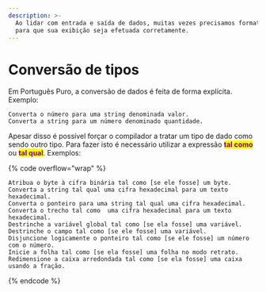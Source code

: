 ```yaml
---
description: >-
  Ao lidar com entrada e saída de dados, muitas vezes precisamos formatá-los
  para que sua exibição seja efetuada corretamente.
---
```


# Conversão de tipos

Em Português Puro, a conversão de dados é feita de forma explícita. Exemplo:

```
Converta o número para uma string denominada valor.
Converta a string para um número denominado quantidade.
```

Apesar disso é possível forçar o compilador a tratar um tipo de dado como sendo outro tipo. Para fazer isto é necessário utilizar a expressão <mark style="color:purple;">**tal como**</mark> ou <mark style="color:purple;">**tal qual**</mark>. Exemplos:

{% code overflow="wrap" %}
```
Atribua o byte à cifra binária tal como [se ele fosse] um byte.
Converta a string tal qual uma cifra hexadecimal para um texto hexadecimal.
Converta o ponteiro para uma string tal qual uma cifra hexadecimal.
Converta o trecho tal como  uma cifra hexadecimal para um texto hexadecimal.
Destrinche a variável global tal como [se ela fosse] uma variável.
Destrinche o campo tal como [se ele fosse] uma variável.
Disjuncione logicamente o ponteiro tal como [se ele fosse] um número com o número.
Inicie a folha tal como [se ela fosse] uma folha no modo retrato.
Redimensione a caixa arredondada tal como [se ela fosse] uma caixa usando a fração.
```
{% endcode %}



